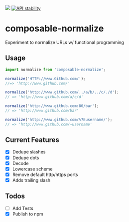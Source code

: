 ![](https://img.shields.io/badge/purely%20functional-%CE%BB-blue.svg?style=flat-square)
[![API stability](https://img.shields.io/badge/stability-experimental-orange.svg?style=flat-square)](https://nodejs.org/api/documentation.html#documentation_stability_index)
# composable-normalize
Experiment  to normalize URLs w/ functional programming

## Usage

```js
import normalize from 'composable-normalize';

normalize('HTTP://www.Github.com/');
//=> 'http://www.github.com/'

normalize('http://www.github.com/../a/b/../c/./d');
// => 'http://www.github.com/a/c/d'

normalize('http://www.github.com:80/bar');
// => 'http://www.github.com/bar'

normalize('http://www.github.com/%7Eusername/');
// => 'http://www.github.com/~username'
```

## Current Features

- [x] Dedupe slashes
- [x] Dedupe dots
- [x] Decode
- [x] Lowercase scheme
- [x] Remove default http/https ports
- [x] Adds trailing slash

## Todos
- [ ] Add Tests
- [x] Publish to npm
